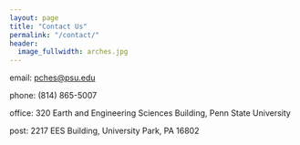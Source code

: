 ```yaml
---
layout: page
title: "Contact Us"
permalink: "/contact/"
header:
  image_fullwidth: arches.jpg
---
```


email: <a href="MAILTO:pches@psu.edu">pches@psu.edu</a>

phone: (814) 865-5007

office: 320 Earth and Engineering Sciences Building, Penn State University

post: 2217 EES Building, University Park, PA 16802



